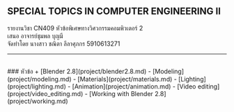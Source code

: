 ## SPECIAL TOPICS IN COMPUTER ENGINEERING II

รายงานวิชา CN409 หัวข้อพิเศษทางวิศวกรรมคอมพิวเตอร์ 2  
เสนอ อาจารย์ชุมพล บุญมี  
จัดทำโดย นางสาว ชณิตา ลีลาศุภกร 5910613271 

-------------
<br/>
### หัวข้อ
+ [Blender 2.8](project/blender2.8.md)
    - [Modeling](project/modeling.md)
    - [Materials](project/materials.md)
    - [Lighting](project/lighting.md)
    - [Animation](project/animation.md)
    - [Video editing](project/video_editing.md)
    - [Working with Blender 2.8](project/working.md)
